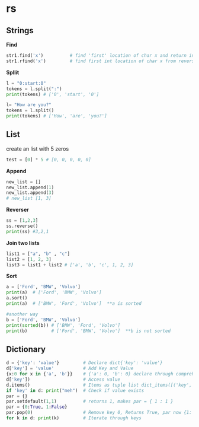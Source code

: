 # rs
Strings
---
**Find**
```python
str1.find('x')          # find 'first' location of char x and return index
str1.rfind('x')         # find first int location of char x from reverse
```

**Spllit**
```python
l = "0:start:0"
tokens = l.split(":")
print(tokens) # ['0', 'start', '0']

l= "How are you?"
tokens = l.split()
print(tokens) # ['How', 'are', 'you?']
```



List
---
create an list with 5 zeros
```python
test = [0] * 5 # [0, 0, 0, 0, 0]
```

**Append**
```python
new_list = []
new_list.append(1)
new_list.append(3)
# new_list [1, 3]
```


**Reverser**
```python
ss = [1,2,3]
ss.reverse()
print(ss) #3,2,1
```


**Join two lists**
```python
list1 = ["a", "b" , "c"]
list2 = [1, 2, 3]
list3 = list1 + list2 # ['a', 'b', 'c', 1, 2, 3]
```


**Sort**
```python
a = ['Ford', 'BMW', 'Volvo']
print(a)  # ['Ford', 'BMW', 'Volvo']
a.sort()  
print(a)  # ['BMW', 'Ford', 'Volvo']  **a is sorted

#another way 
b = ['Ford', 'BMW', 'Volvo']
print(sorted(b)) # ['BMW', 'Ford', 'Volvo']
print(b)         # ['Ford', 'BMW', 'Volvo']  **b is not sorted
```



Dictionary
---
```python
d = {'key': 'value'}         # Declare dict{'key': 'value'}
d['key'] = 'value'           # Add Key and Value
{x:0 for x in {'a', 'b'}}    # {'a': 0, 'b': 0} declare through comprehension 
d['key'])                    # Access value
d.items()                    # Items as tuple list dict_items([('key', 'value')])
if 'key' in d: print("meh")  # Check if value exists
par = {}
par.setdefault(1,1)          # returns 1, makes par = { 1 : 1 }
par = {0:True, 1:False}
par.pop(0)                   # Remove key 0, Returns True, par now {1: False}
for k in d: print(k)         # Iterate through keys
```
